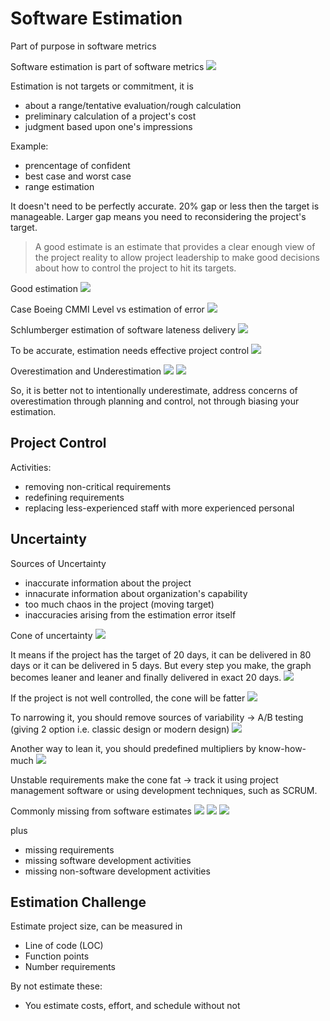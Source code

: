 # Software Estimation
Part of purpose in software metrics

Software estimation is part of software metrics
![](attachments/Pasted%20image%2020211208113853.png)

Estimation is not targets or commitment, it is
- about a range/tentative evaluation/rough calculation
- preliminary calculation of a project's cost
- judgment based upon one's impressions

Example:
- prencentage of confident
- best case and worst case
- range estimation

It doesn't need to be perfectly accurate. 20% gap or less then the target is manageable. Larger gap means you need to reconsidering the project's target.
> A good estimate is an estimate that provides a clear enough view of the project reality to allow project leadership to make good decisions about how to control the project to hit its targets.


Good estimation
![](attachments/Pasted%20image%2020211208114255.png)

Case
Boeing CMMI Level vs estimation of error
![](attachments/Pasted%20image%2020211208114400.png)

Schlumberger estimation of software lateness delivery
![](attachments/Pasted%20image%2020211208114517.png)

To be accurate, estimation needs effective project control
![](attachments/Pasted%20image%2020211208114557.png)

Overestimation and Underestimation
![](attachments/Pasted%20image%2020211208115131.png)
![](attachments/Pasted%20image%2020211208115150.png)

So, it is better not to intentionally underestimate, address concerns of overestimation through planning and control, not through biasing your estimation.

## Project Control
Activities:
- removing non-critical requirements
- redefining requirements
- replacing less-experienced staff with more experienced personal

## Uncertainty
Sources of Uncertainty
- inaccurate information about the project
- innacurate information about organization's capability
- too much chaos in the project (moving target)
- inaccuracies arising from the estimation error itself

Cone of uncertainty
![](attachments/Pasted%20image%2020211208115556.png)

It means if the project has the target of 20 days, it can be delivered in 80 days or it can be delivered in 5 days. But every step you make, the graph becomes leaner and leaner and finally delivered in exact 20 days.
![](attachments/Pasted%20image%2020211208120035.png)

If the project is not well controlled, the cone will be fatter
![](attachments/Pasted%20image%2020211208120116.png)

To narrowing it, you should remove sources of variability -> A/B testing (giving 2 option i.e. classic design or modern design)
![](attachments/Pasted%20image%2020211208120205.png)

Another way to lean it, you should predefined multipliers by know-how-much
![](attachments/Pasted%20image%2020211208120643.png)

Unstable requirements make the cone fat -> track it using project management software or using development techniques, such as SCRUM.

Commonly missing from software estimates
![](attachments/Pasted%20image%2020211208120929.png)
![](attachments/Pasted%20image%2020211208121144.png)
![](attachments/Pasted%20image%2020211208121212.png)

plus
- missing requirements
- missing software development activities
- missing non-software development activities

## Estimation Challenge
Estimate project size, can be measured in
- Line of code (LOC)
- Function points
- Number requirements

By not estimate these:
- You estimate costs, effort, and schedule without not